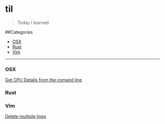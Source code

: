 # til
> Today I learned

##Categories

* [OSX](#osx)
* [Rust](#rust)
* [Vim](#vim)

---

### OSX

[Get CPU Details from the comand line](/osx/cpu-details-from-command-line.md)

### Rust

### Vim

[Delete multiple lines](/vim/delete-multiple-lines.md)
